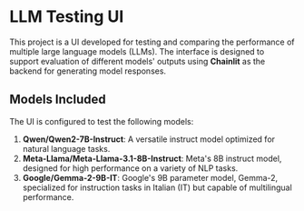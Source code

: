 # LLM Testing UI

This project is a UI developed for testing and comparing the performance of multiple large language models (LLMs). The interface is designed to support evaluation of different models' outputs using **Chainlit** as the backend for generating model responses.

## Models Included
The UI is configured to test the following models:
1. **Qwen/Qwen2-7B-Instruct**: A versatile instruct model optimized for natural language tasks.
2. **Meta-Llama/Meta-Llama-3.1-8B-Instruct**: Meta's 8B instruct model, designed for high performance on a variety of NLP tasks.
3. **Google/Gemma-2-9B-IT**: Google's 9B parameter model, Gemma-2, specialized for instruction tasks in Italian (IT) but capable of multilingual performance.
